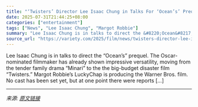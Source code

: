 ```yaml
---
title: "‘Twisters’ Director Lee Isaac Chung in Talks For ‘Ocean’s’ Prequel"
date: 2025-07-31T21:44:25+08:00
categories: ["entertainment"]
tags: ["News", "Lee Isaac Chung", "Margot Robbie"]
summary: "Lee Isaac Chung is in talks to direct the &#8220;Ocean&#8217;s&#8221; prequel. The Oscar-nominated filmmaker has already shown impressive versatility, moving from the tender family drama &#8220;Minari"
source_url: "https://variety.com/2025/film/news/twisters-director-lee-isaac-chung-oceans-prequel-1236476078/"
---
```


Lee Isaac Chung is in talks to direct the &#8220;Ocean&#8217;s&#8221; prequel. The Oscar-nominated filmmaker has already shown impressive versatility, moving from the tender family drama &#8220;Minari&#8221; to the the big-budget disaster film &#8220;Twisters.&#8221; Margot Robbie&#8217;s LuckyChap is producing the Warner Bros. film. No cast has been set yet, but at one point there were reports [&#8230;]

---

*来源: [原文链接](https://variety.com/2025/film/news/twisters-director-lee-isaac-chung-oceans-prequel-1236476078/)*
